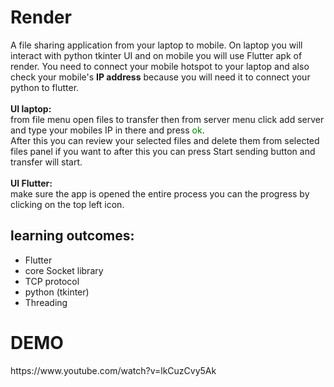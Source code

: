 <h1>Render</h1>
<p>A file sharing application from your laptop to mobile. On laptop you will interact with python tkinter UI and on mobile you will use
    Flutter apk of render. You need to connect your mobile hotspot to your laptop and also check your mobile's <strong>IP address</strong> because you will
    need it to connect your python to flutter.</br>
    </br>
    <strong>UI laptop:</strong></br>
    from file menu open files to transfer then from server menu click add server and type your mobiles IP in there and press <span style="color:green">ok</span>.</br>
    After this you can review your selected files and delete them from selected files panel if you want to after this you can press Start sending button and transfer will start.</br></br>
    <strong>UI Flutter:</strong></br>
    make sure the app is opened the entire process you can the progress by clicking on the top left icon.
</p>


<h2>learning outcomes:</h2>
    <ul>
        <li>Flutter</li>
        <li>core Socket library</li>
        <li>TCP protocol</li>
        <li>python (tkinter)</li>
        <li>Threading</li>
    </ul>

<h1>DEMO</h1>
https://www.youtube.com/watch?v=lkCuzCvy5Ak

